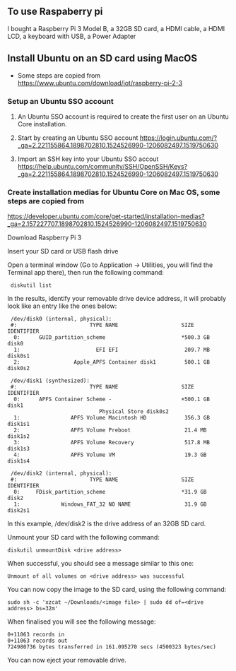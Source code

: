 ## To use Raspaberry pi
I bought a Raspberry Pi 3 Model B, a 32GB SD card, a HDMI cable, a HDMI LCD, a keyboard with USB, a Power Adapter

## Install Ubuntu on an SD card using MacOS

* Some steps are copied from <https://www.ubuntu.com/download/iot/raspberry-pi-2-3>

### Setup an Ubuntu SSO account 

1. An Ubuntu SSO account is required to create the first user on an Ubuntu Core installation.

2. Start by creating an Ubuntu SSO account <https://login.ubuntu.com/?_ga=2.221155864.1898702810.1524526990-1206082497.1519750630>

3. Import an SSH key into your Ubuntu SSO accout <https://help.ubuntu.com/community/SSH/OpenSSH/Keys?_ga=2.221155864.1898702810.1524526990-1206082497.1519750630>

### Create installation medias for Ubuntu Core on Mac OS, some steps are copied from 

  <https://developer.ubuntu.com/core/get-started/installation-medias?_ga=2.157227707.1898702810.1524526990-1206082497.1519750630>
  
Download Raspberry Pi 3

Insert your SD card or USB flash drive

Open a terminal window (Go to Application -> Utilities, you will find the Terminal app there), then run the following command:

     diskutil list
    
In the results, identify your removable drive device address, it will probably look like an entry like the ones below:
  
     /dev/disk0 (internal, physical):
     #:                       TYPE NAME                    SIZE       IDENTIFIER
      0:      GUID_partition_scheme                        *500.3 GB   disk0
      1:                        EFI EFI                     209.7 MB   disk0s1
      2:                 Apple_APFS Container disk1         500.1 GB   disk0s2

     /dev/disk1 (synthesized):
     #:                       TYPE NAME                    SIZE       IDENTIFIER
      0:      APFS Container Scheme -                      +500.1 GB   disk1
                                 Physical Store disk0s2
      1:                APFS Volume Macintosh HD            356.3 GB   disk1s1
      2:                APFS Volume Preboot                 21.4 MB    disk1s2
      3:                APFS Volume Recovery                517.8 MB   disk1s3
      4:                APFS Volume VM                      19.3 GB    disk1s4

     /dev/disk2 (internal, physical):
     #:                       TYPE NAME                    SIZE       IDENTIFIER
      0:     FDisk_partition_scheme                        *31.9 GB    disk2
      1:             Windows_FAT_32 NO NAME                 31.9 GB    disk2s1

In this example, /dev/disk2 is the drive address of an 32GB SD card.

Unmount your SD card with the following command:

    diskutil unmountDisk <drive address>
 
When successful, you should see a message similar to this one:
  
    Unmount of all volumes on <drive address> was successful
  
You can now copy the image to the SD card, using the following command:

    sudo sh -c 'xzcat ~/Downloads/<image file> | sudo dd of=<drive address> bs=32m'
  
When finalised you will see the following message:

    0+11063 records in
    0+11063 records out
    724980736 bytes transferred in 161.095270 secs (4500323 bytes/sec)

You can now eject your removable drive.

